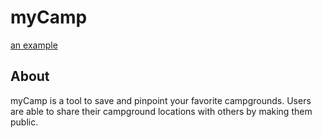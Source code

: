 myCamp
======
[an example](http://mycamp.herokuapp.com/ "Staging")
## About
myCamp is a tool to save and pinpoint your favorite campgrounds.
Users are able to share their campground locations with others by making them public.
